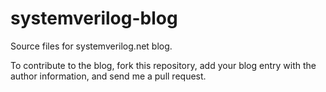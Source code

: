 systemverilog-blog
==================
Source files for systemverilog.net blog.

To contribute to the blog, fork this repository, add your blog entry with the author information, and send me a pull request.
